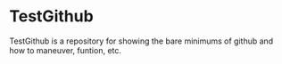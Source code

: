 TestGithub
==========

TestGithub is a repository for showing the bare minimums of github and how to maneuver, funtion, etc.
